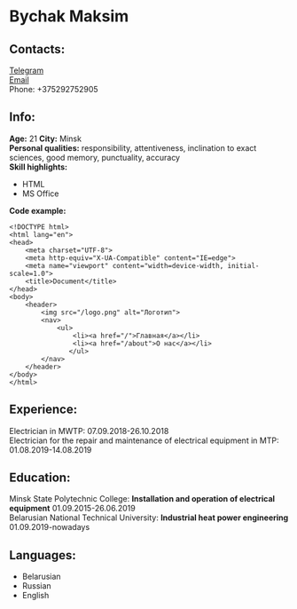 # Bychak Maksim
## Contacts:
[Telegram](https://t.me/shawtyshawtyshawty)\
[Email](https://uglekiska@yandex.by)\
Phone: +375292752905
## Info:
**Age:** 21 **City:** Minsk\
**Personal qualities:** responsibility, attentiveness, inclination to exact sciences, good memory, punctuality, accuracy\
**Skill highlights:**
 * HTML
 * MS Office

**Code example:**
```
<!DOCTYPE html>
<html lang="en">
<head>
	<meta charset="UTF-8">
	<meta http-equiv="X-UA-Compatible" content="IE=edge">
	<meta name="viewport" content="width=device-width, initial-scale=1.0">
	<title>Document</title>
</head>
<body>
	<header>
		<img src="/logo.png" alt="Логотип">
		<nav>
			<ul>
				<li><a href="/">Главная</a></li>
				<li><a href="/about">О нас</a></li>
			   </ul>
		</nav>
	</header>
</body>
</html>
```
## Experience:
Electrician in MWTP: 07.09.2018-26.10.2018\
Electrician for the repair and maintenance of electrical equipment in MTP: 01.08.2019-14.08.2019 
## Education: 
Minsk State Polytechnic College: **Installation and operation of electrical equipment** 01.09.2015-26.06.2019\
Belarusian National Technical University: **Industrial heat power engineering** 01.09.2019-nowadays
## Languages:
 * Belarusian
 * Russian
 * English